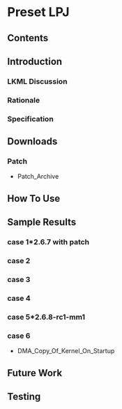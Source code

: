 # Preset LPJ
## Contents
## Introduction
### LKML Discussion
### Rationale
### Specification
## Downloads
### Patch
* Patch_Archive
## How To Use
## Sample Results
### case 1\*2.6.7 with patch
### case 2
### case 3
### case 4
### case 5\*2.6.8-rc1-mm1
### case 6
* DMA_Copy_Of_Kernel_On_Startup
## Future Work
## Testing

